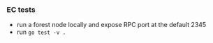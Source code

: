 ### EC tests

- run a forest node locally and expose RPC port at the default 2345
- run `go test -v .`
